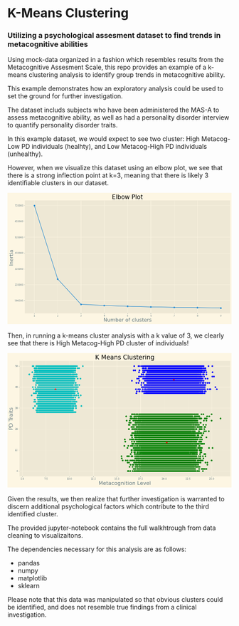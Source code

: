 # K-Means Clustering
### Utilizing a psychological assesment dataset to find trends in metacognitive abilities

Using mock-data organized in a fashion which resembles results from the Metacognitive Assesment Scale, this repo provides an example of a k-means clustering analysis to identify group trends in metacognitive ability. 

This example demonstrates how an exploratory analysis could be used to set the ground for further investigation. 

The dataset includs subjects who have been administered the MAS-A to assess metacognitive ability, as well as had a personality disorder interview to quantify personality disorder traits. 

In this example dataset, we would expect to see two cluster: High Metacog-Low PD individuals (healhty), and Low Metacog-High PD individuals (unhealthy). 

However, when we visualize this dataset using an elbow plot, we see that there is a strong inflection point at k=3, meaning that there is likely 3 identifiable clusters in our dataset.

![alt text](https://github.com/NGabry/K-Means-Clustering-Metacognition/blob/main/images/Elbow.png?raw=true)

Then, in running a k-means cluster analysis with a k value of 3, we clearly see that there is High Metacog-High PD cluster of individuals!

![alt text](https://github.com/NGabry/K-Means-Clustering-Metacognition/blob/main/images/Clusters.png?raw=true)

Given the results, we then realize that further investigation is warranted to discern additional psychological factors which contribute to the third identified cluster.

The provided jupyter-notebook contains the full walkhtrough from data cleaning to visualizaitons. 

The dependencies necessary for this analysis are as follows:
* pandas
* numpy
* matplotlib
* sklearn

Please note that this data was manipulated so that obvious clusters could be identified, and does not resemble true findings from a clinical investigation.   
